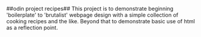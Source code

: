 ##odin project recipes##
This project is to demonstrate beginning 'boilerplate' to 'brutalist' webpage design with a simple collection of cooking recipes and the like.
Beyond that to demonstrate basic use of html as a reflection point.